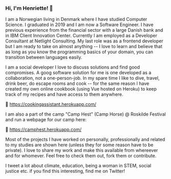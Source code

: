 ### Hi, I'm Henriette! :wave:

I am a Norwegian living in Denmark where I have studied Computer Science. I graduated in 2019 and I am now a Software Engineer. I have previous experience from the financial sector with a large Danish bank and in IBM Client Innovation Center. Currently I am employed as a Developer Consultant at Netlight Consulting. My last role was as a frontend developer but I am ready to take on almost anything -- I love to learn and believe that as long as you know the programming basics of your domain, you can transition between languages easily. 

I am a social developer I love to discuss solutions and find good compromises. A goog software solution for me is one developed as a collaboration, not a one-person-job. In my spare time I like to dive, travel, drink beer, do escape rooms and cook -- for the same reason I have created my own online cookbook (using Vue hosted on Heroku) to keep track of my recipes and have access to them anywhere.

🍲 https://cookingassistant.herokuapp.com/

I am also a part of the camp "Camp Hest" (Camp Horse) @ Roskilde Festival and run a webpage for our camp here:

🐎 https://camphest.herokuapp.com/


Most of the projects I have worked on personally, professionally and related to my studies are shown here (unless they for some reason have to be private). I love to share my work and make this available from whereever and for whomever. Feel free to check them out, fork them or contribute.

I tweet a lot about climate, education, being a woman in STEM, social justice etc. if you find this interesting, find me on Twitter!
